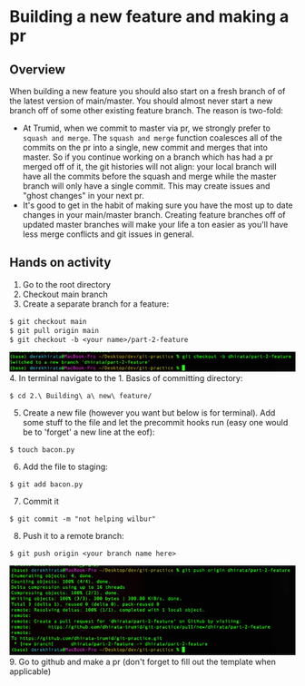 # Building a new feature and making a pr
## Overview
When building a new feature you should also start on a fresh branch of of the latest version of main/master. You should almost never start a new branch off of some other existing feature branch. The reason is two-fold:

- At Trumid, when we commit to master via pr, we strongly prefer to `squash and merge`. The `squash and merge` function coalesces all of the commits on the pr into a single, new commit and merges that into master. So if you continue working on a branch which has had a pr merged off of it, the git histories will not align: your local branch will have all the commits before the squash and merge while the master branch will only have a single commit. This may create issues and "ghost changes" in your next pr.
- It's good to get in the habit of making sure you have the most up to date changes in your main/master branch. Creating feature branches off of updated master branches will make your life a ton easier as you'll have less merge conflicts and git issues in general.

## Hands on activity
1. Go to the root directory
2. Checkout main branch
3. Create a separate branch for a feature:
```shell
$ git checkout main
$ git pull origin main
$ git checkout -b <your name>/part-2-feature
```
![output](images/screen1.png)
4. In terminal navigate to the 1. Basics of committing directory:
```shell
$ cd 2.\ Building\ a\ new\ feature/
```
5. Create a new file (however you want but below is for terminal). Add some stuff to the file and let the precommit hooks run (easy one would be to 'forget' a new line at the eof):
```shell
$ touch bacon.py
```
6. Add the file to staging:
```shell
$ git add bacon.py
```
7. Commit it
```shell
$ git commit -m "not helping wilbur"
```
8. Push it to a remote branch:
```shell
$ git push origin <your branch name here>
```
![output](images/screen2.png)
9. Go to github and make a pr (don't forget to fill out the template when applicable)
